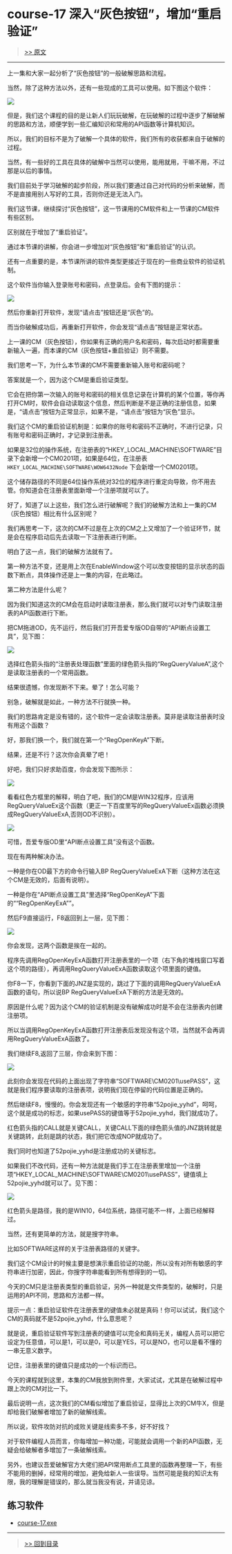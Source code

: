 # course-17 深入“灰色按钮”，增加“重启验证”

> [>> 原文](https://www.52pojie.cn/thread-1363767-1-1.html)

------

上一集和大家一起分析了“灰色按钮”的一般破解思路和流程。

当然，除了这种方法以外，还有一些现成的工具可以使用。如下图这个软件：

![](imgs/course-17-01.png)

但是，我们这个课程的目的是让新人们玩玩破解，在玩破解的过程中逐步了解破解的思路和方法，顺便学到一些汇编知识和常用的API函数等计算机知识。

所以，我们的目标不是为了破解一个具体的软件，我们所有的收获都来自于破解的过程。

当然，有一些好的工具在具体的破解中当然可以使用，能用就用，干嘛不用，不过那是以后的事情。

我们目前处于学习破解的起步阶段，所以我们要通过自己对代码的分析来破解，而不是直接用别人写好的工具，否则你还是无法入门。

我们这节课，继续探讨“灰色按钮”，这一节课用的CM软件和上一节课的CM软件有些区别。

区别就在于增加了“重启验证”。

通过本节课的讲解，你会进一步增加对“灰色按钮”和“重启验证”的认识。

还有一点重要的是，本节课所讲的软件类型更接近于现在的一些商业软件的验证机制。

这个软件当你输入登录账号和密码，点登录后。会有下图的提示：

![](imgs/course-17-02.png)

然后你重新打开软件，发现“请点击”按钮还是“灰色”的。

而当你破解成功后，再重新打开软件，你会发现“请点击”按钮是正常状态。

上一课的CM（灰色按钮），你如果有正确的用户名和密码，每次启动时都需要重新输入一遍，而本课的CM（灰色按钮+重启验证）则不需要。

我们思考一下，为什么本节课的CM不需要重新输入账号和密码呢？

答案就是一个，因为这个CM是重启验证类型。

它会在把你第一次输入的账号和密码的相关信息记录在计算机的某个位置，等你再打开CM时，软件会自动读取这个信息，然后判断是不是正确的注册信息，如果是，“请点击”按钮为正常显示，如果不是，“请点击”按钮为“灰色”显示。

我们这个CM的重启验证机制是：如果你的账号和密码不正确时，不进行记录，只有账号和密码正确时，才记录到注册表。

如果是32位的操作系统，在注册表的“HKEY_LOCAL_MACHINE\SOFTWARE”目录下会新增一个CM0201项，如果是64位，在注册表`HKEY_LOCAL_MACHINE\SOFTWARE\WOW6432Node` 下会新增一个CM0201项。

这个储存路径的不同是64位操作系统对32位的程序进行重定向导致，你不用去管。你知道会在注册表里面新增一个注册项就可以了。

好了，知道了以上这些，我们怎么进行破解呢？我们的破解方法和上一集的CM（灰色按钮）相比有什么区别呢？

我们再思考一下，这次的CM不过是在上次的CM之上又增加了一个验证环节，就是会在程序启动后先去读取一下注册表进行判断。

明白了这一点，我们的破解方法就有了。

第一种方法不变，还是用上次在EnableWindow这个可以改变按钮的显示状态的函数下断点，具体操作还是上一集的内容，在此略过。

第二种方法是什么呢？

因为我们知道这次的CM会在启动时读取注册表，那么我们就可以对专门读取注册表的API函数进行下断。

把CM拖进OD，先不运行，然后我们打开吾爱专版OD自带的“API断点设置工具”，见下图：

![](imgs/course-17-03.png)

选择红色箭头指的“注册表处理函数”里面的绿色箭头指的“RegQueryValueA”,这个是读取注册表的一个常用函数。

结果很遗憾，你发现断不下来。晕了！怎么可能？

别急，破解就是如此，一种方法不行就换一种。

我们的思路肯定是没有错的，这个软件一定会读取注册表。莫非是读取注册表时没有用这个函数？

好，那我们换一个，我们就在第一个“RegOpenKeyA”下断。

结果，还是不行？这次你会真晕了吧！

好吧，我们只好求助百度，你会发现下图所示：

![](imgs/course-17-04.png)

看看红色方框里的解释，明白了吧，我们的CM是WIN32程序，应该用RegQueryValueEx这个函数（更正一下百度里写的RegQueryValueEx函数必须换成RegQueryValueExA,否则OD不识别）。

![](imgs/course-17-05.png)

可惜，吾爱专版OD里“API断点设置工具”没有这个函数。

现在有两种解决办法。

一种是你在OD最下方的命令行输入BP RegQueryValueExA下断（这种方法在这个CM是无效的，后面有说明）。

一种是你在“API断点设置工具”里选择“RegOpenKeyA”下面的““RegOpenKeyExA””。

然后F9直接运行，F8返回到上一层，见下图：

![](imgs/course-17-06.png)

你会发现，这两个函数是挨在一起的。

程序先调用RegOpenKeyExA函数打开注册表里的一个项（右下角的堆栈窗口写着这个项的路径），再调用RegQueryValueExA函数读取这个项里面的键值。

你F8一下，你看到下面的JNZ是实现的，跳过了下面的调用RegQueryValueExA函数的语句，所以说BP RegQueryValueExA下断的方法是无效的。

原因是什么呢？因为这个CM的验证机制是没有破解成功时是不会在注册表内创建注册项。

所以当调用RegOpenKeyExA函数打开注册表后发现没有这个项，当然就不会再调用RegQueryValueExA函数了。

我们继续F8,返回了三层，你会来到下图：

![](imgs/course-17-07.png)

此刻你会发现在代码的上面出现了字符串“SOFTWARE\CM0201\usePASS”，这就是我们程序要读取的注册表项，说明我们现在停留的代码位置是正确的。

然后继续F8，慢慢的。你会发现还有一个敏感的字符串“52pojie_yyhd”，呵呵，这个就是成功的标志，如果usePASS的键值等于52pojie_yyhd，我们就成功了。

红色箭头指的CALL就是关键CALL，关键CALL下面的绿色箭头值的JNZ跳转就是关键跳转，此刻是跳的状态，我们把它改成NOP就成功了。

我们同时也知道了52pojie_yyhd是注册成功的关键标志。

如果我们不改代码，还有一种方法就是我们手工在注册表里增加一个注册项“HKEY_LOCAL_MACHINE\SOFTWARE\CM0201\usePASS”，键值填上52pojie_yyhd就可以了。见下图：

![](imgs/course-17-08.png)

红色箭头是路径，我的是WIN10，64位系统，路径可能不一样，上面已经解释过。

当然，还有更简单的方法，就是搜字符串。

比如SOFTWARE这样的关于注册表路径的关键字。

我们这个CM设计的时候主要是想演示重启验证的功能，所以没有对所有敏感的字符串进行加密，因此，你搜字符串能看到所有想得到的一切。

今天的CM只是注册表类型的重启验证，另外一种就是文件类型的，破解时，只是运用的API不同，思路和方法都一样。

提示一点：重启验证软件在注册表里的键值未必就是真码！你可以试试，我们这个CM的真码就不是52pojie_yyhd，什么意思呢？


就是说，重启验证软件写到注册表的键值可以完全和真码无关，编程人员可以把它设定为任意值，可以是1，可以是0，可以是YES，可以是NO，也可以是看不懂的一串无意义数字。


记住，注册表里的键值只是成功的一个标识而已。

今天的课程就到这里，本集的CM我放到附件里，大家试试，尤其是在破解过程中跟上次的CM对比一下。

最后说明一点，这次我们的CM看似增加了重启验证，显得比上次的CM牛X，但是却给我们破解者增加了新的破解线索。

所以说，软件攻防对抗的成败关键是线索多不多，好不好找？

对于软件编程人员而言，你每增加一种功能，可能就会调用一个新的API函数，无疑会给破解者多增加了一条破解线索。

另外，也建议吾爱破解官方大佬们把API常用断点工具里的函数再整理一下，有些不能用的删掉，经常用的增加，避免给新人一些误导。当然可能是我的知识太有限，我的理解是错误的，那么就当我没有说，并请见谅。


## 练习软件

- [course-17.exe](PEs/course-17.exe)

------

> [>> 回到目录](README.md)
